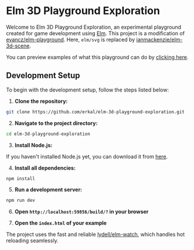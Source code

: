 # Elm 3D Playground Exploration

Welcome to Elm 3D Playground Exploration, an experimental playground created for game development using [Elm](https://elm-lang.org/). This project is a modification of [evancz/elm-playground](https://package.elm-lang.org/packages/evancz/elm-playground/latest/). Here, `elm/svg` is replaced by [ianmackenzie/elm-3d-scene](https://package.elm-lang.org/packages/ianmackenzie/elm-3d-scene/latest/).

You can preview examples of what this playground can do by [clicking here](https://erkal.github.io/elm-3d-playground-exploration/WebPage/index.html).

## Development Setup

To begin with the development setup, follow the steps listed below:

1. **Clone the repository:**

```bash
git clone https://github.com/erkal/elm-3d-playground-exploration.git
```

2. **Navigate to the project directory:**

```bash
cd elm-3d-playground-exploration
```

3. **Install Node.js:**

If you haven't installed Node.js yet, you can download it from [here](https://nodejs.org/en/download/).

4. **Install all dependencies:**

```bash
npm install
```

5. **Run a development server:**

```bash
npm run dev
```

6. **Open `http://localhost:59856/build/?` in your browser**

7. **Open the `index.html` of your example**

The project uses the fast and reliable [lydell/elm-watch](https://github.com/lydell/elm-watch), which handles hot reloading seamlessly.
